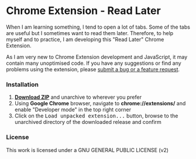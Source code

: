 # Chrome Extension - Read Later

When I am learning something, I tend to open a lot of tabs. Some of the tabs are useful but I sometimes want to read them later. Therefore, to help myself and to practice, I am developing this "Read Later" Chrome Extension.

As I am very new to Chrome Extension development and JavaScript, it may contain many unoptimised code. If you have any suggestions or find any problems using the extension, please [submit a bug or a feature request](https://github.com/lx223/read-later/issues/).

### Installation

1. **[Download ZIP](https://github.com/lx223/read-later/archive/master.zip)** and unarchive to wherever you prefer
2. Using **Google Chrome** browser, navigate to **chrome://extensions/** and enable "Developer mode" in the top right corner
3. Click on the <kbd>Load unpacked extension...</kbd> button, browse to the unarchived directory of the downloaded release and confirm

### License

This work is licensed under a GNU GENERAL PUBLIC LICENSE (v2)
